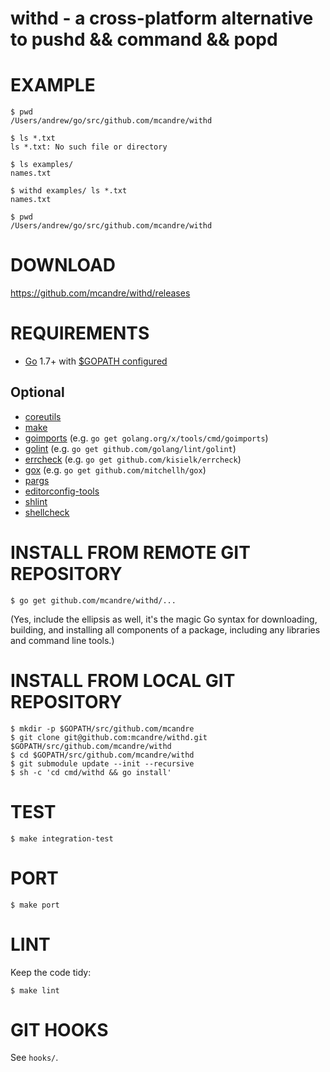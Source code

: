 # withd - a cross-platform alternative to pushd && command && popd

# EXAMPLE

```
$ pwd
/Users/andrew/go/src/github.com/mcandre/withd

$ ls *.txt
ls *.txt: No such file or directory

$ ls examples/
names.txt

$ withd examples/ ls *.txt
names.txt

$ pwd
/Users/andrew/go/src/github.com/mcandre/withd
```

# DOWNLOAD

https://github.com/mcandre/withd/releases

# REQUIREMENTS

* [Go](https://golang.org) 1.7+ with [$GOPATH configured](https://gist.github.com/mcandre/ef73fb77a825bd153b7836ddbd9a6ddc)

## Optional

* [coreutils](https://www.gnu.org/software/coreutils/coreutils.html)
* [make](https://www.gnu.org/software/make/)
* [goimports](https://godoc.org/golang.org/x/tools/cmd/goimports) (e.g. `go get golang.org/x/tools/cmd/goimports`)
* [golint](https://github.com/golang/lint) (e.g. `go get github.com/golang/lint/golint`)
* [errcheck](https://github.com/kisielk/errcheck) (e.g. `go get github.com/kisielk/errcheck`)
* [gox](https://github.com/mitchellh/gox) (e.g. `go get github.com/mitchellh/gox`)
* [pargs](https://github.com/mcandre/pargs)
* [editorconfig-tools](https://www.npmjs.com/package/editorconfig-tools)
* [shlint](https://rubygems.org/gems/shlint)
* [shellcheck](http://hackage.haskell.org/package/ShellCheck)

# INSTALL FROM REMOTE GIT REPOSITORY

```
$ go get github.com/mcandre/withd/...
```

(Yes, include the ellipsis as well, it's the magic Go syntax for downloading, building, and installing all components of a package, including any libraries and command line tools.)

# INSTALL FROM LOCAL GIT REPOSITORY

```
$ mkdir -p $GOPATH/src/github.com/mcandre
$ git clone git@github.com:mcandre/withd.git $GOPATH/src/github.com/mcandre/withd
$ cd $GOPATH/src/github.com/mcandre/withd
$ git submodule update --init --recursive
$ sh -c 'cd cmd/withd && go install'
```

# TEST

```
$ make integration-test
```

# PORT

```
$ make port
```

# LINT

Keep the code tidy:

```
$ make lint
```

# GIT HOOKS

See `hooks/`.
